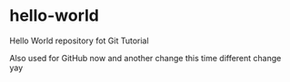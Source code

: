 # hello-world
Hello World repository fot Git Tutorial

Also used for GitHub now
and another change
this time different change yay
